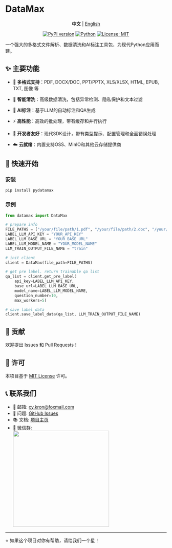 # DataMax

<div align="center">

**中文** | [English](README.md)

[![PyPI version](https://badge.fury.io/py/datamax.svg)](https://badge.fury.io/py/datamax) [![Python](https://img.shields.io/badge/python-3.10+-blue.svg)](https://www.python.org/downloads/) [![License: MIT](https://img.shields.io/badge/License-MIT-yellow.svg)](https://opensource.org/licenses/MIT)

</div>

一个强大的多格式文件解析、数据清洗和AI标注工具包，为现代Python应用而建。

## ✨ 主要功能

- 🔄 **多格式支持**：PDF, DOCX/DOC, PPT/PPTX, XLS/XLSX, HTML, EPUB, TXT, 图像 等

- 🧹 **智能清洗**：高级数据清洗，包括异常检测、隐私保护和文本过滤

- 🤖 **AI标注**：基于LLM的自动标注和QA生成

- ⚡ **高性能**：高效的批处理，带有缓存和并行执行

- 🎯 **开发者友好**：现代SDK设计，带有类型提示、配置管理和全面错误处理

- ☁️ **云就绪**：内置支持OSS、MinIO和其他云存储提供商

## 🚀 快速开始

### 安装

```bash
pip install pydatamax
```

### 示例

```python
from datamax import DataMax

# prepare info
FILE_PATHS = ["/your/file/path/1.pdf", "/your/file/path/2.doc", "/your/file/path/3.xlsx"]
LABEL_LLM_API_KEY = "YOUR_API_KEY"
LABEL_LLM_BASE_URL = "YOUR_BASE_URL"
LABEL_LLM_MODEL_NAME = "YOUR_MODEL_NAME"
LLM_TRAIN_OUTPUT_FILE_NAME = "train"

# init client
client = DataMax(file_path=FILE_PATHS)

# get pre label. return trainable qa list
qa_list = client.get_pre_label(
    api_key=LABEL_LLM_API_KEY,
    base_url=LABEL_LLM_BASE_URL,
    model_name=LABEL_LLM_MODEL_NAME,
    question_number=10,
    max_workers=5)

# save label data
client.save_label_data(qa_list, LLM_TRAIN_OUTPUT_FILE_NAME)
```

## 🤝 贡献

欢迎提出 Issues 和 Pull Requests！

## 📄 许可

本项目基于 [MIT License](LICENSE) 许可。

## 📞 联系我们

- 📧 邮箱: cy.kron@foxmail.com
- 🐛 问题: [GitHub Issues](https://github.com/Hi-Dolphin/datamax/issues)
- 📚 文档: [项目主页](https://github.com/Hi-Dolphin/datamax)
- 💬 微信群: <br><img src='wechat.jpg' width=300>

---

⭐ 如果这个项目对你有帮助，请给我们一个星！
